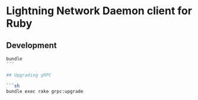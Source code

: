 # Lightning Network Daemon client for Ruby

## Development

```sh
bundle
´´´

## Upgrading gRPC

```sh
bundle exec rake grpc:upgrade
```
